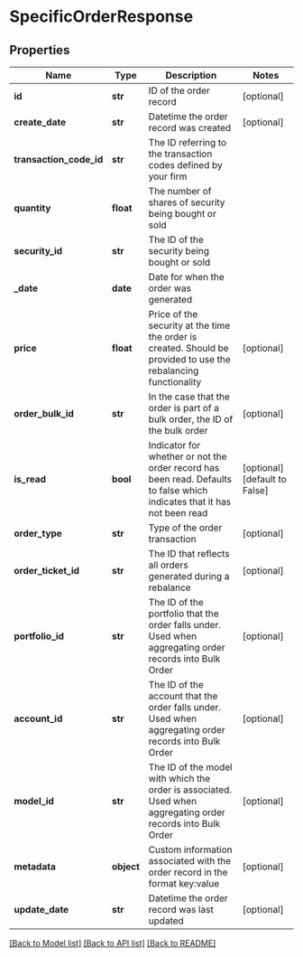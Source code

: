 # SpecificOrderResponse

## Properties
Name | Type | Description | Notes
------------ | ------------- | ------------- | -------------
**id** | **str** | ID of the order record | [optional] 
**create_date** | **str** | Datetime the order record was created | [optional] 
**transaction_code_id** | **str** | The ID referring to the transaction codes defined by your firm | 
**quantity** | **float** | The number of shares of security being bought or sold | 
**security_id** | **str** | The ID of the security being bought or sold | 
**_date** | **date** | Date for when the order was generated | 
**price** | **float** | Price of the security at the time the order is created. Should be provided to use the rebalancing functionality | [optional] 
**order_bulk_id** | **str** | In the case that the order is part of a bulk order, the ID of the bulk order | [optional] 
**is_read** | **bool** | Indicator for whether or not the order record has been read. Defaults to false which indicates that it has not been read | [optional] [default to False]
**order_type** | **str** | Type of the order transaction | [optional] 
**order_ticket_id** | **str** | The ID that reflects all orders generated during a rebalance | [optional] 
**portfolio_id** | **str** | The ID of the portfolio that the order falls under. Used when aggregating order records into Bulk Order | [optional] 
**account_id** | **str** | The ID of the account that the order falls under. Used when aggregating order records into Bulk Order | [optional] 
**model_id** | **str** | The ID of the model with which the order is associated. Used when aggregating order records into Bulk Order | [optional] 
**metadata** | **object** | Custom information associated with the order record in the format key:value | [optional] 
**update_date** | **str** | Datetime the order record was last updated | [optional] 

[[Back to Model list]](../README.md#documentation-for-models) [[Back to API list]](../README.md#documentation-for-api-endpoints) [[Back to README]](../README.md)


